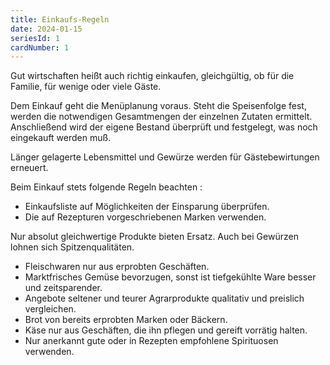 ```yaml
---
title: Einkaufs-Regeln
date: 2024-01-15
seriesId: 1
cardNumber: 1
---
```


Gut wirtschaften heißt auch richtig einkaufen, gleichgültig, ob für die Familie, für wenige oder viele Gäste.

Dem Einkauf geht die Menüplanung voraus. Steht die Speisenfolge fest, werden die notwendigen Gesamtmengen der einzelnen Zutaten ermittelt. Anschließend wird der eigene Bestand überprüft und festgelegt, was noch eingekauft werden muß.

Länger gelagerte Lebensmittel und Gewürze werden für Gästebewirtungen erneuert.

Beim Einkauf stets folgende Regeln beachten :

- Einkaufsliste auf Möglichkeiten der Einsparung überprüfen.
- Die auf Rezepturen vorgeschriebenen Marken verwenden.

Nur absolut gleichwertige Produkte bieten Ersatz. Auch bei Gewürzen lohnen sich Spitzenqualitäten.

- Fleischwaren nur aus erprobten Geschäften.
- Marktfrisches Gemüse bevorzugen, sonst ist tiefgekühlte Ware besser und zeitsparender.
- Angebote seltener und teurer Agrarprodukte qualitativ und preislich vergleichen.
- Brot von bereits erprobten Marken oder Bäckern.
- Käse nur aus Geschäften, die ihn pflegen und gereift vorrätig halten.
- Nur anerkannt gute oder in Rezepten empfohlene Spirituosen verwenden.
